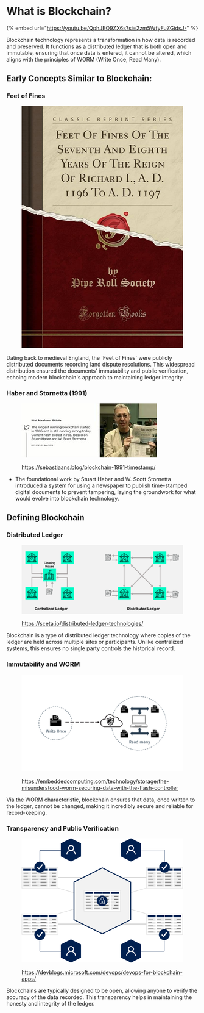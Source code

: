 # What is Blockchain?

{% embed url="https://youtu.be/QphJEO9ZX6s?si=2zm5WfyFuZGidsJ-" %}

Blockchain technology represents a transformation in how data is recorded and preserved. It functions as a distributed ledger that is both open and immutable, ensuring that once data is entered, it cannot be altered, which aligns with the principles of WORM (Write Once, Read Many).

## **Early Concepts Similar to Blockchain:**

### **Feet of Fines**

<figure><img src="../../../.gitbook/assets/image (117).png" alt=""><figcaption></figcaption></figure>

Dating back to medieval England, the 'Feet of Fines' were publicly distributed documents recording land dispute resolutions. This widespread distribution ensured the documents' immutability and public verification, echoing modern blockchain's approach to maintaining ledger integrity.

### **Haber and Stornetta (1991)**

<figure><img src="../../../.gitbook/assets/image (115).png" alt=""><figcaption><p><a href="https://sebastiaans.blog/blockchain-1991-timestamp/">https://sebastiaans.blog/blockchain-1991-timestamp/</a></p></figcaption></figure>

* The foundational work by Stuart Haber and W. Scott Stornetta introduced a system for using a newspaper to publish time-stamped digital documents to prevent tampering, laying the groundwork for what would evolve into blockchain technology.

## **Defining Blockchain**

### **Distributed Ledger**

<figure><img src="../../../.gitbook/assets/image (118).png" alt=""><figcaption><p><a href="https://sceta.io/distributed-ledger-technologies/">https://sceta.io/distributed-ledger-technologies/</a></p></figcaption></figure>

Blockchain is a type of distributed ledger technology where copies of the ledger are held across multiple sites or participants. Unlike centralized systems, this ensures no single party controls the historical record.

### **Immutability and WORM**

<figure><img src="../../../.gitbook/assets/image (119).png" alt=""><figcaption><p><a href="https://embeddedcomputing.com/technology/storage/the-misunderstood-worm-securing-data-with-the-flash-controller">https://embeddedcomputing.com/technology/storage/the-misunderstood-worm-securing-data-with-the-flash-controller</a></p></figcaption></figure>

Via the WORM characteristic, blockchain ensures that data, once written to the ledger, cannot be changed, making it incredibly secure and reliable for record-keeping.

### **Transparency and Public Verification**

<figure><img src="../../../.gitbook/assets/image (121).png" alt=""><figcaption><p><a href="https://devblogs.microsoft.com/devops/devops-for-blockchain-apps/">https://devblogs.microsoft.com/devops/devops-for-blockchain-apps/</a></p></figcaption></figure>

Blockchains are typically designed to be open, allowing anyone to verify the accuracy of the data recorded. This transparency helps in maintaining the honesty and integrity of the ledger.

